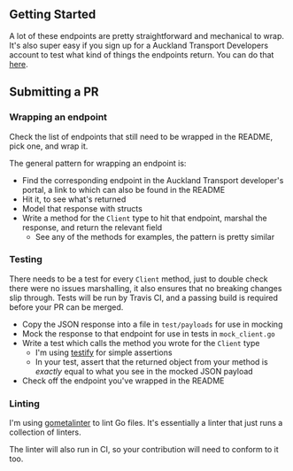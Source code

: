 ## Getting Started
A lot of these endpoints are pretty straightforward and mechanical to wrap. It's also super easy if you sign up for a Auckland Transport Developers account to test what kind of things the endpoints return. You can do that [here](https://dev-portal.at.govt.nz/).

## Submitting a PR
### Wrapping an endpoint
Check the list of endpoints that still need to be wrapped in the README, pick one, and wrap it. 

The general pattern for wrapping an endpoint is:
- Find the corresponding endpoint in the Auckland Transport developer's portal, a link to which can also be found in the README
- Hit it, to see what's returned
- Model that response with structs
- Write a method for the `Client` type to hit that endpoint, marshal the response, and return the relevant field
  - See any of the methods for examples, the pattern is pretty similar
  
### Testing
There needs to be a test for every `Client` method, just to double check there were no issues marshalling, it also ensures that no breaking changes slip through. Tests will be run by Travis CI, and a passing build is required before your PR can be merged. 

- Copy the JSON response into a file in `test/payloads` for use in mocking
- Mock the response to that endpoint for use in tests in `mock_client.go`
- Write a test which calls the method you wrote for the `Client` type
  - I'm using [testify](https://github.com/stretchr/testify) for simple assertions
  - In your test, assert that the returned object from your method is _exactly_ equal to what you see in the mocked JSON payload
- Check off the endpoint you've wrapped in the README

### Linting
I'm using [gometalinter](https://github.com/alecthomas/gometalinter) to lint Go files. It's essentially a linter that just runs a collection of linters.

The linter will also run in CI, so your contribution will need to conform to it too.

